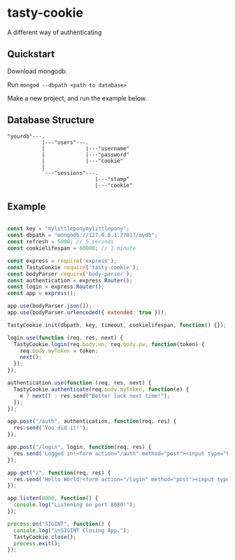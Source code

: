 # tasty-cookie
A different way of authenticating

## Quickstart

Download mongodb.

Run ```mongod --dbpath <path to database>```

Make a new project, and run the example below.

## Database Structure

    "yourdb"---.
               |---"users"---.
               |             |---"username"               
               |             |---"password"               
               |             |---"cookie"               
               |               
               `---"sessions"---.               
                                |---"stamp"                                
                                |---"cookie"

## Example

```js

const key = "mylittleponymylittlepony";
const dbpath = "mongodb://127.0.0.1:27017/mydb";
const refresh = 5000; // 5 seconds
const cookielifespan = 60000; // 1 minute

const express = require('express');
const TastyCookie require('tasty-cookie');
const bodyParser require('body-parser');
const authentication = express.Router();
const login = express.Router();
const app = express();

app.use(bodyParser.json());
app.use(bodyParser.urlencoded({ extended: true }));

TastyCookie.init(dbpath, key, timeout, cookielifespan, function() {});

login.use(function (req, res, next) {
  TastyCookie.login(req.body.un, req.body.pw, function(token) {
    req.body.myToken = token;
    next();
  });
});

authentication.use(function (req, res, next) {
  TastyCookie.authenticate(req.body.myToken, function(e) {
    e ? next() : res.send("Better luck next time!");
  });
});

app.post("/auth", authentication, function(req, res) {
  res.send('You did it!');
});

app.post("/login", login, function(req, res) {
  res.send('Logged in!<form action="/auth" method="post"><input type="hidden" name="myToken" value="'+req.body.myToken+'"><input type="submit"></form>');
});

app.get("/", function(req, res) {
  res.send('Hello World!<form action="/login" method="post"><input type="text" name="un" value=""><input type="text" name="pw" value=""><input type="submit"></form>');
});

app.listen(8080, function() {
  console.log("Listening on port 8080!");
});

process.on("SIGINT", function() {
  console.log("\nSIGINT Closing App.");
  TastyCookie.close();
  process.exit();
});
```
